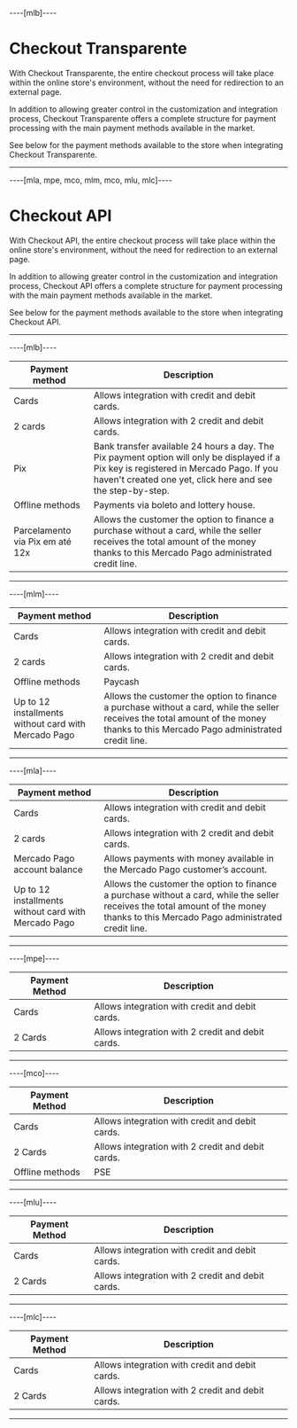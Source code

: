 ----[mlb]----
# Checkout Transparente

With Checkout Transparente, the entire checkout process will take place within the online store's environment, without the need for redirection to an external page.

In addition to allowing greater control in the customization and integration process, Checkout Transparente offers a complete structure for payment processing with the main payment methods available in the market.

See below for the payment methods available to the store when integrating Checkout Transparente.

------------

----[mla, mpe, mco, mlm, mco, mlu, mlc]----
# Checkout API
With Checkout API, the entire checkout process will take place within the online store's environment, without the need for redirection to an external page.

In addition to allowing greater control in the customization and integration process, Checkout API offers a complete structure for payment processing with the main payment methods available in the market.

See below for the payment methods available to the store when integrating Checkout API.

------------
----[mlb]----


| Payment method | Description |
|---------------------------------|--------------------------------------------------------------------------------------------------------------------------------------------------------------------------------------------------------|
| Cards | Allows integration with credit and debit cards. |
| 2 cards | Allows integration with 2 credit and debit cards. |
| Pix | Bank transfer available 24 hours a day. The Pix payment option will only be displayed if a Pix key is registered in Mercado Pago. If you haven't created one yet, click here and see the step-by-step. |
| Offline methods | Payments via boleto and lottery house. |
| Parcelamento via Pix em até 12x | Allows the customer the option to finance a purchase without a card, while the seller receives the total amount of the money thanks to this Mercado Pago administrated credit line. |


------------


----[mlm]----


| Payment method | Description |
|------------------------------------------------------|-------------------------------------------------------------------------------------------------------------------------------------------------------------------------------------|
| Cards | Allows integration with credit and debit cards. |
| 2 cards | Allows integration with 2 credit and debit cards. |
| Offline methods | Paycash |
| Up to 12 installments without card with Mercado Pago | Allows the customer the option to finance a purchase without a card, while the seller receives the total amount of the money thanks to this Mercado Pago administrated credit line. |


------------


----[mla]----


| Payment method | Description |
|------------------------------------------------------|-------------------------------------------------------------------------------------------------------------------------------------------------------------------------------------|
| Cards | Allows integration with credit and debit cards. |
| 2 cards | Allows integration with 2 credit and debit cards. |
| Mercado Pago account balance | Allows payments with money available in the Mercado Pago customer’s account. |
| Up to 12 installments without card with Mercado Pago | Allows the customer the option to finance a purchase without a card, while the seller receives the total amount of the money thanks to this Mercado Pago administrated credit line. |


------------


----[mpe]----

| Payment Method | Description |
| --- | --- |
| Cards | Allows integration with credit and debit cards. |
| 2 Cards | Allows integration with 2 credit and debit cards. |

------------

----[mco]----

| Payment Method | Description |
| --- | --- |
| Cards | Allows integration with credit and debit cards. |
| 2 Cards | Allows integration with 2 credit and debit cards. |
| Offline methods | PSE |

------------

----[mlu]----

| Payment Method | Description |
| --- | --- |
| Cards | Allows integration with credit and debit cards. |
| 2 Cards | Allows integration with 2 credit and debit cards. |

------------

----[mlc]----

| Payment Method | Description |
| --- | --- |
| Cards | Allows integration with credit and debit cards. |
| 2 Cards | Allows integration with 2 credit and debit cards. |

------------
